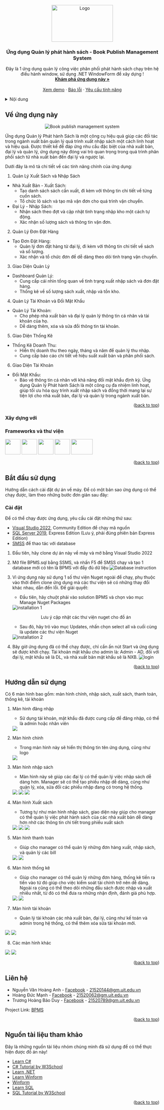 <a name="readme-top"></a>
<!-- PROJECT LOGO -->
<div align="center">
  <img src="BPMS/Pictures/BPMS_Logo.png" alt="Logo" width="200" height="120">

  <h3 align="center">Ứng dụng Quản lý phát hành sách - Book Publish Management System</h3>

  <p align="center">
    Đây là 1 ứng dụng quản lý công việc phân phối phát hành sách chạy trên hệ điều hành window, sử dụng .NET WindowForm để xây dựng !
    <br />
    <a href="https://github.com/AndrewNguyen-05/BPMS"><strong>Khám phá ứng dụng này »</strong></a>
    <br />
    <br />
    <a href="https://github.com/AndrewNguyen-05/BPMS">Xem demo</a>
    ·
    <a href="https://github.com/AndrewNguyen-05/BPMS/issues">Báo lỗi</a>
    ·
    <a href="https://github.com/AndrewNguyen-05/BPMS/issues">Yêu cầu tính năng</a>
  </p>
</div>



<!-- TABLE OF CONTENTS -->
<details>
  <summary>Nội dung</summary>
  <ol>
    <li>
      <a href="#about-the-project">Về ứng dụng này</a>
      <ul>
        <li><a href="#built-with">Xây dựng với</a></li>
      </ul>
    </li>
    <li>
      <a href="#getting-started">Bắt đầu sử dụng</a>
      <ul>
        <li><a href="#installation">Cài đặt</a></li>
      </ul>
    </li>
    <li><a href="#usage">Hướng dẫn sử dụng</a></li>
    <li><a href="#contact">Liên hệ</a></li>
    <li><a href="#acknowledgments">Nguồn tham khảo</a></li>
  </ol>
</details>



<!-- ABOUT THE PROJECT -->
<a name="about-the-project"></a>
## Về ứng dụng này
<div align="center">
<img src="BPMS/Pictures/Readme/analytic-exported.png" alt="Book publish management system"/></div>

Ứng dụng Quản lý Phát hành Sách là một công cụ hiệu quả giúp các đối tác trong ngành xuất bản quản lý quá trình xuất nhập sách một cách linh hoạt và hiệu quả. Được thiết kế để đáp ứng nhu cầu đặc biệt của nhà xuất bản, đại lý và quản lý, ứng dụng này đóng vai trò quan trọng trong quá trình phân phối sách từ nhà xuất bản đến đại lý và ngược lại.

Dưới đây là mô tả chi tiết về các tính năng chính của ứng dụng:

1. Quản Lý Xuất Sách và Nhập Sách
  * Nhà Xuất Bản - Xuất Sách:
    * Tạo danh sách sách cần xuất, đi kèm với thông tin chi tiết về từng cuốn sách.
    * Tổ chức lô sách và tạo mã vận đơn cho quá trình vận chuyển.
  * Đại Lý - Nhập Sách:
    * Nhận sách theo đợt và cập nhật tình trạng nhập kho một cách tự động.
    * Xác nhận số lượng sách và thông tin vận đơn.
2. Quản Lý Đơn Đặt Hàng
  * Tạo Đơn Đặt Hàng:
    * Quản lý đơn đặt hàng từ đại lý, đi kèm với thông tin chi tiết về sách và số lượng.
    * Xác nhận và tổ chức đơn để dễ dàng theo dõi tình trạng vận chuyển.
3. Giao Diện Quản Lý
  * Dashboard Quản Lý:
    * Cung cấp cái nhìn tổng quan về tình trạng xuất nhập sách và đơn đặt hàng.
    * Thống kê về số lượng sách xuất, nhập và tồn kho.
4. Quản Lý Tài Khoản và Đổi Mật Khẩu
  * Quản Lý Tài Khoản:
    * Cho phép nhà xuất bản và đại lý quản lý thông tin cá nhân và tài khoản của họ.
    * Dễ dàng thêm, xóa và sửa đổi thông tin tài khoản.
5. Giao Diện Thống Kê
  * Thống Kê Doanh Thu:
    * Hiển thị doanh thu theo ngày, tháng và năm để quản lý thu nhập.
    * Cung cấp báo cáo chi tiết về hiệu suất xuất bản và phân phối sách.
6. Giao Diện Tài Khoản
  * Đổi Mật Khẩu:
    * Bảo vệ thông tin cá nhân với khả năng đổi mật khẩu định kỳ.
Ứng dụng Quản lý Phát hành Sách là một công cụ đa nhiệm linh hoạt, giúp tối ưu hóa quy trình xuất nhập sách và đồng thời mang lại sự tiện lợi cho nhà xuất bản, đại lý và quản lý trong ngành xuất bản.
<p align="right">(<a href="#readme-top">back to top</a>)</p>



### Xây dựng với
<a name="built-with"></a>
### Frameworks và thư viện
<img src="BPMS/Pictures/Readme/logos/ado.png" width="50" height="50"/> <img src="BPMS/Pictures/Readme/logos/winform.png" width="50" height="50"/> <img src="BPMS/Pictures/Readme/logos/csharp.png" width="50" height="50"/> <img src="BPMS/Pictures/Readme/logos/.net.png" width="50" height="50"/> <img src="BPMS/Pictures/Readme/logos/sql.jpg" width="70" height="50"/>

<p align="right">(<a href="#readme-top">back to top</a>)</p>



<!-- GETTING STARTED -->
<a name="getting-started"></a>
## Bắt đầu sử dụng
Hướng dẫn cách cài đặt dự án về máy. Để có một bản sao ứng dụng có thể chạy được, làm theo những bước đơn giản sau đây:

### Cài đặt
<a name="installation"></a>
Để có thể chạy được ứng dụng, yêu cầu cài đặt những thứ sau:
* <a href="https://visualstudio.microsoft.com/downloads/">Visual Studio 2022</a>, Community Edition để chạy mã nguồn
* <a href="https://www.microsoft.com/en-us/sql-server/sql-server-downloads">SQL Server 2019</a>, Express Edition (Lưu ý, phải đúng phiên bản Express Edition)
* <a href="https://learn.microsoft.com/en-us/sql/ssms/download-sql-server-management-studio-ssms?view=sql-server-ver16">SMSS</a> để thao tác với database

1. Đầu tiên, hãy clone dự án này về máy và mở bằng Visual Studio 2022
2. Mở file BPMS.sql bằng SSMS, và nhấn F5 để SMSS chạy và tạo 1 database mới có tên là BPMS với đầy đủ dữ liệu
   <img src="BPMS/Pictures/Readme/database.png" alt="Database instruction"/>
4. Vì ứng dụng này sử dụng 1 số thư viện Nuget ngoài để chạy, phụ thuộc vào thời điểm clone ứng dụng mà các thư viện sẽ có những thay đổi khác nhau, dẫn đến lỗi. Để giải quyết:
    * Đầu tiên, hãy chuột phải vào solution BPMS và chọn vào mục Manage Nuget Packages
   <img src="BPMS/Pictures/Readme/install-1.png" alt="installation 1"/>
   <p align="center" font-style="italic">Lưu ý cập nhật các thư viện nuget cho đồ án</p>
   
    * Sau đó, hãy trỏ vào mục Updates, nhấn chọn select all và cuối cùng là update các thư viện Nuget
   <img src="BPMS/Pictures/Readme/install-2.png" alt="installation 2"/>

5. Bây giờ ứng dụng đã có thể chạy được, chỉ cần ấn nút Start và ứng dụng sẽ được khởi chạy. Tài khoản mật khẩu cho admin là: Admin - AD, đối với đại lý, mật khẩu sẽ là DL, và nhà xuất bản mật khẩu sẽ là NXB.
   <img src="BPMS/Pictures/Readme/account-password.png" alt="login"/>
<p align="right">(<a href="#readme-top">back to top</a>)</p>



<!-- USAGE EXAMPLES -->
## Hướng dẫn sử dụng
<a name="usage"></a>
Có 6 màn hình bao gồm: màn hình chính, nhập sách, xuất sách, thanh toán, thống kê, tài khoản
1. Màn hình đăng nhập
   * Sử dụng tài khoản, mật khẩu đã được cung cấp để đăng nhập, có thể là admin hoặc nhân viên
   <img src="BPMS/Pictures/Readme/login.png"/>
   
2. Màn hình chính
   * Trong màn hình này sẽ hiển thị thông tin tên ứng dụng, cũng như logo 
   <img src="BPMS/Pictures/Readme/home.png"/>
   
3. Màn hình nhập sách
   * Màn hình này sẽ giúp các đại lý có thể quản lý việc nhập sách dễ dàng hơn. Manager sẽ có thể tạo phiếu nhập dễ dàng, cũng như quản lý, xóa, sửa đổi các phiếu nhập đang có trong hệ thống.
   <img src="BPMS/Pictures/Readme/import.png"/>
   <img src="BPMS/Pictures/Readme/import-add.png"/>
   <img src="BPMS/Pictures/Readme/import-modify.png"/>
   
4. Màn hình Xuất sách
   * Tương tự như màn hình nhập sách, giao diện này giúp cho manager có thể quản lý việc phát hành sách của các nhà xuất bản dễ dàng hơn nhờ các thông tin chi tiết trong phiếu xuất sách
   <img src="BPMS/Pictures/Readme/export.png"/>
   <img src="BPMS/Pictures/Readme/export-create.png"/>
   <img src="BPMS/Pictures/Readme/export-modify.png"/>
   
5. Màn hình thanh toán
   * Giúp cho manager có thể quản lý những đơn hàng xuất, nhập sách, và quản lý các bill
   <img src="BPMS/Pictures/Readme/payment.png"/>
   <img src="BPMS/Pictures/Readme/payment-bill.png"/>
   
6. Màn hình thống kê
   * Giúp cho manager có thể quản lý những đơn hàng, thống kê tiền ra tiền vào từ đó giúp cho việc kiểm soát tài chính trở nên dễ dàng. Ngoài ra cũng có thể theo dõi những đầu sách được nhập và xuất nhiều nhất, từ đó có thể đưa ra những nhận định, đánh giá phù hợp.
   <img src="BPMS/Pictures/Readme/analytic-exported.png"/>
   <img src="BPMS/Pictures/Readme/analytic-imported.png"/>
     
7. Màn hình tài khoản
   * Quản lý tài khoản các nhà xuất bản, đại lý, cũng như kế toán và admin trong hệ thống, có thể thêm xóa sửa tài khoản mới.
  <img src="BPMS/Pictures/Readme/account.png"/>
  <img src="BPMS/Pictures/Readme/account-create.png"/>
     
8. Các màn hình khác
  <img src="BPMS/Pictures/Readme/accountant.png"/>
  <img src="BPMS/Pictures/Readme/publisher.png"/>   

<p align="right">(<a href="#readme-top">back to top</a>)</p>

<!-- CONTACT -->
## Liên hệ
<a name="contact"></a>
* Nguyễn Văn Hoàng Anh - [Facebook](https://www.facebook.com/cua.vosi/) - 21520144@gm.uit.edu.vn
* Hoàng Đức Mạnh - [Facebook](https://www.facebook.com/hoangducmanh254) - 21520062@gm.uit.edu.vn
* Trương Hoàng Bảo Duy - [Facebook](https://www.facebook.com/baoduy.truonghoang.581) - 21520789@gm.uit.edu.vn

Project Link: [BPMS](https://github.com/AndrewNguyen-05/BPMS)

<p align="right">(<a href="#readme-top">back to top</a>)</p>



<!-- ACKNOWLEDGMENTS -->
## Nguồn tài liệu tham khảo
<a name="acknowledgments"></a>
Đây là những nguồn tài liệu nhóm chúng mình đã sử dụng để có thể thực hiện được đồ án này!

* [Learn C#](https://learn.microsoft.com/vi-vn/dotnet/csharp/)
* [C# Tutorial by W3School](https://www.w3schools.com/cs/index.php)
* [Learn .NET](https://dotnet.microsoft.com/en-us/learn)
* [Learn Winform](https://learn.microsoft.com/vi-vn/dotnet/desktop/winforms/?view=netframeworkdesktop-4.8)
* [Winform](https://learn.microsoft.com/en-us/dotnet/desktop/winforms/getting-started-with-windows-forms?view=netframeworkdesktop-4.8)
* [Learn SQL](https://learn.microsoft.com/vi-vn/sql/sql-server/tutorials-for-sql-server-2016?view=sql-server-ver15)
* [SQL Tutorial by W3School](https://www.w3schools.com/sql/)

<p align="right">(<a href="#readme-top">back to top</a>)</p>
